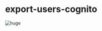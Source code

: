 # export-users-cognito

![huge](https://user-images.githubusercontent.com/29002558/122102808-3760d180-cdec-11eb-8f38-b7ace8bab54a.jpg)
